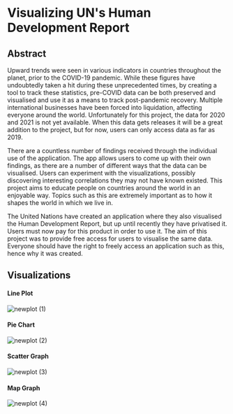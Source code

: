 # Visualizing UN's Human Development Report

## Abstract

Upward trends were seen in various indicators in countries throughout the planet, prior to the COVID-19 pandemic. While these figures have undoubtedly taken a hit during these unprecedented times, by creating a tool to track these statistics, pre-COVID data can be both preserved and visualised and use it as a means to track post-pandemic recovery. Multiple international businesses have been forced into liquidation, affecting everyone around the world. Unfortunately for this project, the data for 2020 and 2021 is not yet available. When this data gets releases it will be a great addition to the project, but for now, users can only access data as far as 2019. 

There are a countless number of findings received through the individual use of the application. The app allows users to come up with their own findings, as there are a number of different ways that the data can be visualised. Users can experiment with the visualizations, possibly discovering interesting correlations they may not have known existed. This project aims to educate people on countries around the world in an enjoyable way. Topics such as this are extremely important as to how it shapes the world in which we live in.

The United Nations have created an application where they also visualised the Human Development Report, but up until recently they have privatised it. Users must now pay for this product in order to use it. The aim of this project was to provide free access for users to visualise the same data. Everyone should have the right to freely access an application such as this, hence why it was created. 


## Visualizations

#### Line Plot
![newplot (1)](https://user-images.githubusercontent.com/55900589/161825304-86213e8b-9267-4c80-9646-1bad4f8cd230.png)

#### Pie Chart
![newplot (2)](https://user-images.githubusercontent.com/55900589/161825481-bc6b41ec-7f38-492f-a738-028e3c8420a0.png)

#### Scatter Graph
![newplot (3)](https://user-images.githubusercontent.com/55900589/161825524-c8bce6b6-b4f6-4b76-9af4-3ec457e46b74.png)

#### Map Graph
![newplot (4)](https://user-images.githubusercontent.com/55900589/161825564-01696c0b-70f9-4903-90bf-d90c12e23c80.png)
